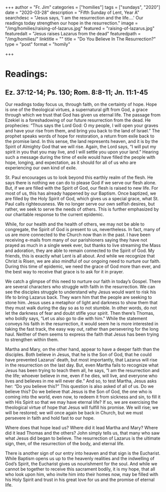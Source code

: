 +++
author = "Fr. Jim"
categories = ["homilies"]
tags = ["sundays", "2020"]
date = "2020-03-28"
description = "Fifth Sunday of Lent, Year A"
searchdesc = "Jesus says, 'I am the resurrection and the life....' Our readings today strengthen our hope in the resurrection."
image = "/img/homilies/raising-of-lazarus.jpg"
featured = "raising-of-lazarus.jpg"
featuredalt = "Jesus raises Lazarus from the dead"
featuredpath = "/img/homilies/"
linktitle = ""
title = "Do You Believe In The Resurrection?"
type = "post"
format = "homily"

+++

# Readings:
## Ez. 37:12-14; Ps. 130; Rom. 8:8-11; Jn. 11:1-45

Our readings today focus us, through faith, on the certainty of hope. Hope is one of the theological virtues, a supernatural gift from God, a grace through which we trust that God has given us eternal life. The passage from Ezekiel is a foreshadowing of our future resurrection from the dead. He prophecies: “Thus says the Lord God: O my people, I will open your graves and have your rise from them, and bring you back to the land of Israel.” The prophet speaks words of hope for restoration, a return from exile back to the promise land. In this sense, the land represents heaven, and it is by the Spirit of Almighty God that we will rise. Again, the Lord says, “I will put my spirit in you that you may live, and I will settle you upon your land.” Hearing such a message during the time of exile would have filled the people with hope, longing, and expectation, as it should for all of us who are experiencing our own kind of exile.

St. Paul encourages us to look beyond this earthly realm of the flesh. He says there is nothing we can do to please God if we serve our flesh alone. But, if we are filled with the Spirit of God, our flesh is raised to new life. For most of us, this has already happened by our Baptism. Once baptized, we are filled by the Holy Spirit of God, which gives us a special grace, what St. Paul calls righteousness. We no longer serve our own selfish desires, but rather, we seek to serve the needs of others. This is further emphasized by our charitable response to the current epidemic.

While, for our health and the health of others, we may not be able to congregate, the Spirit of God is present to us, nevertheless. In fact, many of us are more connected to the Church now than in the past. I have been receiving e-mails from many of our parishioners saying they have not prayed as much in a single week ever, but thanks to live streaming the Mass and adoration, they are able to remain connected to the Spirit of God. My friends, this is exactly what Lent is all about. And while we recognize that Christ is Risen, we are also mindful of our ongoing need to nurture our faith. During this time of epidemic, we need the grace of God more than ever, and the best way to receive that grace is to ask for it in prayer.

We catch a glimpse of this need to nurture our faith in today’s Gospel. There are several characters who struggle with faith in the resurrection. We can see the disciples struggle to understand why Jesus would want to risk his life to bring Lazarus back. They warn him that the people are seeking to stone him. Jesus uses a metaphor of light and darkness to show them that they must walk during the day so as to not stumble. In other words, do not let the darkness of fear and doubt stifle your spirit. Then there’s Thomas, who boldly says, “Let us also go to die with him." While the statement conveys his faith in the resurrection, it would seem he is more interested in taking the fast track, the easy way out, rather than persevering for the long haul. Neither of them seems to express the faith that Jesus has been trying to strengthen within them.

Martha and Mary, on the other hand, appear to have a deeper faith than the disciples. Both believe in Jesus, that he is the Son of God, that he could have prevented Lazarus’ death, but most importantly, that Lazarus will rise in the resurrection on the last day. But, even Martha fails to recognize what Jesus has been trying to teach them all, he says, “I am the resurrection and the life; whoever believe in me, even if he dies, will live, and everyone who lives and believes in me will never die.” And so, to test Martha, Jesus asks her: “Do you believe this?” This question is also asked of all of us. Do we believe this? Do we believe that Jesus is the Son of God, the one who is coming into the world, even now, to redeem it from sickness and sin, to fill it with His Spirit so that we may have eternal life? If so, we are exercising the theological virtue of hope that Jesus will fulfill his promise. We will rise; we will be restored; we will once again be back in Church, but we must persevere in faith and hold fast to our hope.

Where does that hope lead us? Where did it lead Martha and Mary? Where did it lead Thomas and the others? John simply tells us, that many who saw what Jesus did began to believe. The resurrection of Lazarus is the ultimate sign, then, of the resurrection of the body, and eternal life.

There is another sign of our entry into heaven and that sign is the Eucharist. While Baptism opens us up to the heavenly realities and the indwelling of God’s Spirit, the Eucharist gives us nourishment for the soul. And while we cannot be together to receive this sacrament bodily, it is my hope, that all who look upon him, who invite him into their homes now, may be filled with his Holy Spirit and trust in his great love for us and the promise of eternal life.